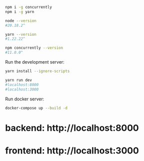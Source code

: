 ```bash
npm i -g concurrently
npm i -g yarn

node --version
#20.18.2^

yarn --version
#1.22.22^

npm concurrently --version
#11.0.0^
```


Run the development server:

```bash
yarn install --ignore-scripts

yarn run dev
#localhost:8000
#localhost:3000
```


Run docker server:
```bash
docker-compose up --build -d
```


# backend: http://localhost:8000
# frontend: http://localhost:3000